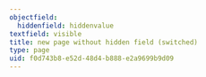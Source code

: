 ```yaml
---
objectfield:
  hiddenfield: hiddenvalue
textfield: visible
title: new page without hidden field (switched)
type: page
uid: f0d743b8-e52d-48d4-b888-e2a9699b9d09
---
```

